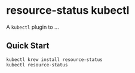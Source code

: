 # resource-status kubectl

A `kubectl` plugin to ...

## Quick Start

```
kubectl krew install resource-status
kubectl resource-status
```

